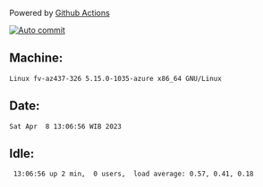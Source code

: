 Powered by [Github Actions](https://github.com/features/actions)

[![Auto commit](https://github.com/hiage/workstation/workflows/Auto%20commit/badge.svg)](https://github.com/hiage/workstation/actions?query=workflow%3A%22Auto+commit%22)

## Machine:
```
Linux fv-az437-326 5.15.0-1035-azure x86_64 GNU/Linux
```
## Date:
```
Sat Apr  8 13:06:56 WIB 2023
```
## Idle:
```
 13:06:56 up 2 min,  0 users,  load average: 0.57, 0.41, 0.18
```
